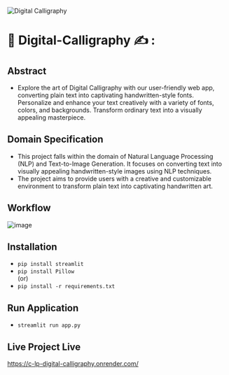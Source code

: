![Digital Calligraphy](https://github.com/C-Logesh-Perumal-29/C_LP_Digital-Calligraphy/assets/125385633/5364b46a-c868-41c8-9418-8141956dab3e)

# :memo: Digital-Calligraphy :writing_hand: :

## Abstract 

  + Explore the art of Digital Calligraphy with our user-friendly web app, converting plain text into captivating handwritten-style fonts. Personalize and enhance your text creatively with a variety of fonts, colors, and backgrounds. Transform ordinary text into a visually appealing masterpiece.

## Domain Specification 

  + This project falls within the domain of Natural Language Processing (NLP) and Text-to-Image Generation. It focuses on converting text into visually appealing handwritten-style images using NLP techniques.
  + The project aims to provide users with a creative and customizable environment to transform plain text into captivating handwritten art. 

## Workflow 

![image](https://github.com/C-Logesh-Perumal-29/C_LP_Digital-Calligraphy/assets/125385633/32ccf0f2-3fe9-46ac-be16-5bb3e1a96c46)

## Installation

  - ```pip install streamlit```
  - ``pip install Pillow``
<br> (or)
  - `pip install -r requirements.txt`

## Run Application 

  - ``streamlit run app.py``

## Live Project Live

https://c-lp-digital-calligraphy.onrender.com/
